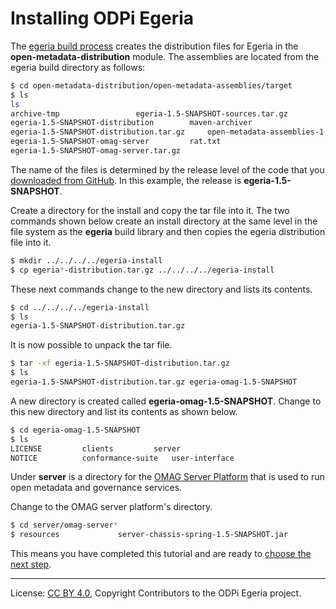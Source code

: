 <!-- SPDX-License-Identifier: CC-BY-4.0 -->
<!-- Copyright Contributors to the ODPi Egeria project. -->

# Installing ODPi Egeria

The [egeria build process](../building-egeria-tutorial) creates the
distribution files for Egeria in the **open-metadata-distribution** module.
The assemblies are located from the egeria build directory as follows:

```bash
$ cd open-metadata-distribution/open-metadata-assemblies/target
$ ls
ls
archive-tmp					egeria-1.5-SNAPSHOT-sources.tar.gz
egeria-1.5-SNAPSHOT-distribution		maven-archiver
egeria-1.5-SNAPSHOT-distribution.tar.gz		open-metadata-assemblies-1.5-SNAPSHOT.jar
egeria-1.5-SNAPSHOT-omag-server			rat.txt
egeria-1.5-SNAPSHOT-omag-server.tar.gz
```

The name of the files is determined by the release level of the code that you
[downloaded from GitHub](../building-egeria-tutorial/task-downloading-egeria-source.md).  In this example,
the release is **egeria-1.5-SNAPSHOT**.

Create a directory for the install and copy the tar file into it.
The two commands shown below create an install directory at the same level in the
file system as the **egeria** build library and then copies the egeria distribution file into it.

```bash
$ mkdir ../../../../egeria-install
$ cp egeria*-distribution.tar.gz ../../../../egeria-install
```

These next commands change to the new directory and lists its contents.

```bash
$ cd ../../../../egeria-install
$ ls
egeria-1.5-SNAPSHOT-distribution.tar.gz
```

It is now possible to unpack the tar file.

```bash
$ tar -xf egeria-1.5-SNAPSHOT-distribution.tar.gz
$ ls
egeria-1.5-SNAPSHOT-distribution.tar.gz	egeria-omag-1.5-SNAPSHOT
```

A new directory is created called **egeria-omag-1.5-SNAPSHOT**.  Change to this
new directory and list its contents as shown below.

```bash
$ cd egeria-omag-1.5-SNAPSHOT
$ ls
LICENSE			clients			server
NOTICE			conformance-suite	user-interface
```

Under **server** is a directory for the
[OMAG Server Platform](../../../open-metadata-publication/website/omag-server) that is used to run
open metadata and governance services.

Change to the OMAG server platform's directory.

```bash
$ cd server/omag-server*
$ resources				server-chassis-spring-1.5-SNAPSHOT.jar
```

This means you have completed this tutorial and are ready to [choose the next step](..).

----
License: [CC BY 4.0](https://creativecommons.org/licenses/by/4.0/),
Copyright Contributors to the ODPi Egeria project.
